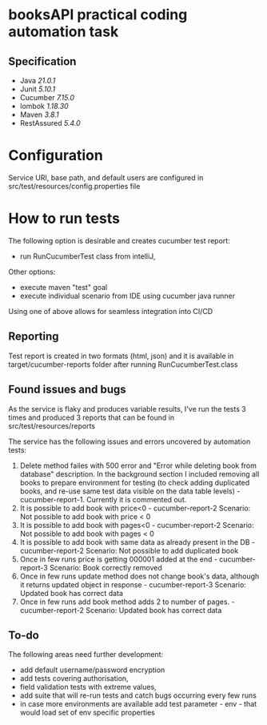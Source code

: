 # booksAPI practical coding automation task

## Specification
* Java _21.0.1_
* Junit _5.10.1_
* Cucumber _7.15.0_
* lombok _1.18.30_
* Maven _3.8.1_
* RestAssured _5.4.0_

# Configuration
Service URI, base path, and default users are configured in 
src/test/resources/config.properties file

# How to run tests
The following option is desirable and creates cucumber test report: 
- run RunCucumberTest class from intelliJ,

Other options:
- execute maven "test" goal 
- execute individual scenario from IDE using cucumber java runner

Using one of above allows for seamless integration into CI/CD

## Reporting
Test report is created in two formats (html, json) and it is available in
target/cucumber-reports folder after running RunCucumberTest.class

## Found issues and bugs
As the service is flaky and produces variable results, I've run the tests 3 times and produced 3 reports that can be found in src/test/resources/reports

The service has the following issues and errors uncovered by automation tests:
1. Delete method failes with 500 error and "Error while deleting book from database" description.
   In the background section I included removing all books to prepare environment for testing (to check adding duplicated books, and re-use same test data visible on the data table levels) - cucumber-report-1. Currently it is commented out.
2. It is possible to add book with price<0 - cucumber-report-2 Scenario: Not possible to add book with price < 0
3. It is possible to add book with pages<0 - cucumber-report-2 Scenario: Not possible to add book with pages < 0
4. It is possible to add book with same data as already present in the DB - cucumber-report-2 Scenario: Not possible to add duplicated book
5. Once in few runs price is getting 000001 added at the end - cucumber-report-3 Scenario: Book correctly removed
6. Once in few runs update method does not change book's data, although it returns updated object in response - cucumber-report-3  Scenario: Updated book has correct data
7. Once in few runs add book method adds 2 to number of pages. - cucumber-report-2 Scenario: Updated book has correct data


## To-do
The following areas need further development:
* add default username/password encryption
* add tests covering authorisation,
* field validation tests with extreme values,
* add suite that will re-run tests and catch bugs occurring every few runs
* in case more environments are available add test parameter - env - that would load set of env specific properties

